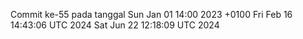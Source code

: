 Commit ke-55 pada tanggal Sun Jan 01 14:00 2023 +0100
Fri Feb 16 14:43:06 UTC 2024
Sat Jun 22 12:18:09 UTC 2024
